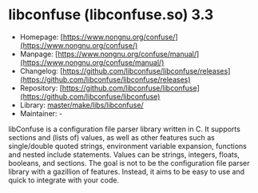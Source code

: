 # libconfuse (libconfuse.so) 3.3
 - Homepage: [https://www.nongnu.org/confuse/](https://www.nongnu.org/confuse/)
 - Manpage: [https://www.nongnu.org/confuse/manual/](https://www.nongnu.org/confuse/manual/)
 - Changelog: [https://github.com/libconfuse/libconfuse/releases](https://github.com/libconfuse/libconfuse/releases)
 - Repository: [https://github.com/libconfuse/libconfuse](https://github.com/libconfuse/libconfuse)
 - Library: [master/make/libs/libconfuse/](https://github.com/Freetz-NG/freetz-ng/tree/master/make/libs/libconfuse/)
 - Maintainer: -

libConfuse is a configuration file parser library written in C. It supports sections and (lists of) values, as well as other features such as single/double quoted strings, environment variable expansion, functions and nested include statements. Values can be strings, integers, floats, booleans, and sections. The goal is not to be the configuration file parser library with a gazillion of features. Instead, it aims to be easy to use and quick to integrate with your code.
